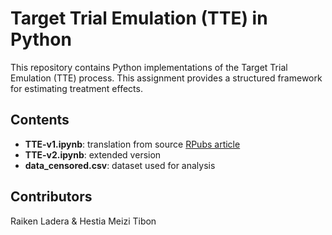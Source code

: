 # Target Trial Emulation (TTE) in Python

This repository contains Python implementations of the Target Trial Emulation (TTE) process. This assignment provides a structured framework for estimating treatment effects.

## Contents
- **TTE-v1.ipynb**: translation from source [RPubs article](https://rpubs.com/alanyang0924/TTE)
- **TTE-v2.ipynb**: extended version 
- **data_censored.csv**: dataset used for analysis

## Contributors
Raiken Ladera & Hestia Meizi Tibon
